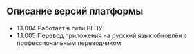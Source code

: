 ## Описание версий платформы

* 1.1.004 Работает в сети РГПУ
* 1.1.005 Перевод приложения на русский язык обновлён с профессиональным переводчиком
